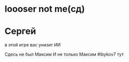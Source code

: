 # loooser not me(сд)

# Сергей
в этой игре вас унизит ИИ



Сдесь не был Максим
И не только Максим
#ibykov7 тут
